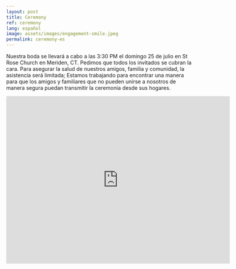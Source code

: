 ```yaml
---
layout: post
title: Ceremony
ref: ceremony
lang: español
image: assets/images/engagement-smile.jpeg
permalink: ceremony-es
---
```


Nuestra boda se llevará a cabo a las 3:30 PM el domingo 25 de julio en St Rose Church en Meriden, CT.
Pedimos que todos los invitados se cubran la cara.
Para asegurar la salud de nuestros amigos, familia y comunidad, la asistencia será limitada; Estamos trabajando para encontrar una manera para que los amigos y familiares que no pueden unirse a nosotros de manera segura puedan transmitir la ceremonia desde sus hogares.

<iframe src="https://www.google.com/maps/embed?pb=!1m18!1m12!1m3!1d2986.5846572896403!2d-72.7950390840735!3d41.53493667925099!2m3!1f0!2f0!3f0!3m2!1i1024!2i768!4f13.1!3m3!1m2!1s0x89e7ca23451d21c1%3A0xa612deb2dc125fb!2sSt%20Rose%20Church!5e0!3m2!1sen!2sus!4v1619892546050!5m2!1sen!2sus" width="600" height="450" style="border:0;" allowfullscreen="" loading="lazy"></iframe>
